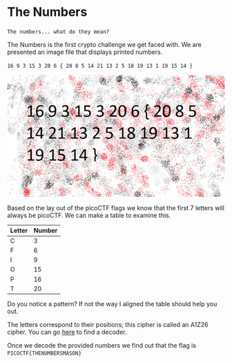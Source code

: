 # The Numbers

`The numbers... what do they mean?`

The Numbers is the first crypto challenge we get faced with. We are presented an image file that displays printed numbers.

`16 9 3 15 3 20 6 { 20 8 5 14 21 13 2 5 18 19 13 1 19 15 14 }`

![the_numbers.png - "16 9 3 15 3 20 6 { 20 8 5 14 21 13 2 5 18 19 13 1 19 15 14 }"](the_numbers.png)

Based on the lay out of the picoCTF flags we know that the first 7 letters will always be picoCTF. We can make a table to examine this.

Letter | Number
------ | ------
C | 3
F | 6
I | 9
O | 15
P | 16
T | 20

Do you notice a pattern? If not the way I aligned the table should help you out.

The letters correspond to their positions; this cipher is called an A1Z26 cipher. You can go [here](https://cryptii.com/) to find a decoder.

Once we decode the provided numbers we find out that the flag is `PICOCTF{THENUMBERSMASON}`
